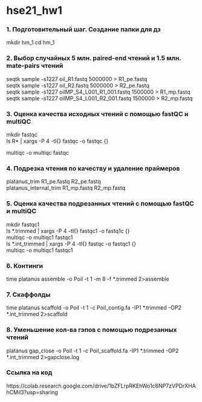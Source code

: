 # hse21_hw1
<h3> 1. Подготовительный шаг. Создание папки для дз </h3> 
mkdir hm_1
cd hm_1

<h3> 2. Выбор случайных 5 млн. paired-end чтений и 1.5 млн. mate-pairs чтений </h3> 
seqtk sample -s1227 oil_R1.fastq 5000000 > R1_pe.fastq <br>
seqtk sample -s1227 oil_R2.fastq 5000000 > R2_pe.fastq  <br>
seqtk sample -s1227 oilMP_S4_L001_R1_001.fastq 1500000 > R1_mp.fastq  <br>
seqtk sample -s1227 oilMP_S4_L001_R2_001.fastq 1500000 > R2_mp.fastq  <br>

<h3> 3. Оценка качества исходных чтений с помощью fastQC и multiQC</h3> 
mkdir fastqc  <br>
ls R* | xargs -P 4 -tI{} fastqc -o fastqc {}

multiqc -o multiqc fastqc

<h3> 4. Подрезка чтения по качеству и удаление праймеров </h3>
platanus_trim R1_pe.fastq R2_pe.fastq <br>
platanus_internal_trim R1_mp.fastq R2_mp.fastq

<h3> 5. Оценка качества подрезанных чтений с помощью fastQC и multiQC </h3>
mkdir fastqc1  <br>
ls *.trimmed | xargs -P 4 -tI{} fastqc1 -o fastq1c {}  <br>
multiqc -o multiqc1 fastqc1 <br>
ls *.int_trimmed | xargs -P 4 -tI{} fastqc -o fastqc1 {} <br>
multiqc -o multiqc1 fastqc1

<h3> 6. Континги </h3>
time platanus assemble -o Poil -t 1 -m 8 -f *.trimmed 2>assemble

<h3> 7. Скаффолды </h3>
time platanus scaffold -o Poil -t 1 -c Poil_contig.fa -IP1 *.trimmed -OP2 *.int_trimmed 2>scaffold

<h3> 8. Уменьшение кол-ва гэпов с помощью подрезанных чтений </h3>
platanus gap_close -o Poil -t 1 -c Poil_scaffold.fa -IP1 *.trimmed -OP2 *.int_trimmed 2>gapclose.log

<h3> Ссылка на код </h3>
https://colab.research.google.com/drive/1bZFLrpRKEhWo1c6NP7zVPDrXHAhCMil3?usp=sharing
